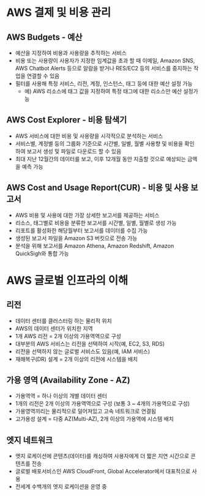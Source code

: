 # AWS 결제 및 비용 관리
## AWS Budgets - 예산
- 예산을 지정하여 비용과 사용량을 추적하는 서비스
- 비용 또는 사용량이 사용자가 지정한 임계값을 초과 할 때 이메일, Amazon SNS, AWS Chatbot Alerts 등으로 알람을 받거나
 RES/EC2 등의 서비스를 중지하는 작업을 연결할 수 있음
- 필터를 사용해 특정 서비스, 리전, 계정, 인스턴스, 태그 등에 대한 예산 설정 가능
  - 예) AWS 리소스에 태그 값을 지정하여 특정 태그에 대한 리소스만 예산 설정가능

## AWS Cost Explorer - 비용 탐색기
- AWS 서비스에 대한 비용 및 사용량을 시각적으로 분석하는 서비스
- 서비스별, 계정별 등의 그룹화 기준으로 시간별, 일별, 월별 사용향 및 비용을 확인하여 보고서 생성 및 파일로 다운로드 할 수 있음
- 최대 지난 12월간의 데이터를 보고, 이후 12개월 동안 지출할 것으로 예상되는 금액을 예측 가능

## AWS Cost and Usage Report(CUR) - 비용 및 사용 보고서
- AWS 비용 및 사용에 대한 가장 상세한 보고서를 제공하는 서비스
- 리소스, 태그별로 비용을 분류한 보고서를 시간별, 일별, 월별로 생성 가능
- 리포트를 활성화한 해당월부터 보고서를 데이터를 수집 가능
- 생성된 보고서 파일을 Amazon S3 버킷으로 전송 가능
- 분석을 위해 보고서를 Amazon Athena, Amazon Redshift, Amazon QuickSigh와 통합 가능

# AWS 글로벌 인프라의 이해
## 리전
- 데이터 센터를 클러스터링 하는 물리적 위치
- AWS의 데이터 센터가 위치한 지역
- 1개 AWS 리전 = 2개 이상의 가용역역으로 구성
- 대부분의 AWS 서비스는 리전을 선택하여 시작(예, EC2, S3, RDS)
- 리전을 선택하지 않는 글로벌 서비스도 있음(예, IAM 서비스)
- 재해복구(DR) 설계 = 2개 이상의 리전에 시스템을 배치

## 가용 영역 (Availability Zone - AZ)
- 가용역역 = 하나 이상의 개별 데이터 센터
- 1개의 리전은 2개 이상의 가용역역으로 구성 (보통 3 ~ 4개의 가용역으로 구성)
- 가용영역끼리는 물리적으로 덜어져있고 고속 네트워크로 연결됨
- 고가용성 설계 = 다중 AZ(Multi-AZ), 2개 이상의 가용역에 시스템 배치

## 엣지 네트워크
- 엣지 로케이션에 콘텐츠(데이터)를 캐싱하여 사용자에게 더 짧은 지연 시간으로 콘텐츠를 전송
- 글로벌 배포서비스인 AWS CloudFront, Global Accelerator에서 대표적으로 사용
- 전세계 수백개의 엣지 로케이션을 운영 중